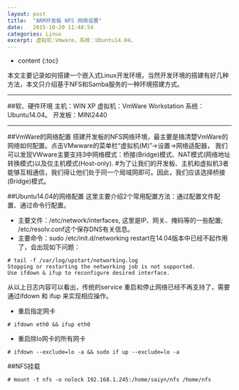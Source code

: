 ```yaml
---
layout: post
title:  "ARM开发板 NFS 网络设置"
date:   2015-10-20 11:48:54
categories: Linux
excerpt: 虚拟机:Vmware，系统：Ubuntu14.04。
---
```


* content
{:toc}

本文主要记录如何搭建一个嵌入式Linux开发环境，当然开发环境的搭建有好几种方法，本文只介绍基于NFS和Samba服务的一种环境搭建方式。

---

##软、硬件环境
主机：WIN XP
虚拟机：VmWare Workstation  系统：Ubuntu14.04。
开发板：MINI2440

---

##VmWare的网络配置
搭建开发板的NFS网络环境，最主要是搞清楚VmWare的网络如何配置。点击VMwware的菜单栏“虚拟机(M)”->设置->网络适配器，
我们可以发现VWware主要支持3中网络模式：桥接(Bridge)模式、NAT模式(网络地址转换模式)以及仅主机模式(Host-only).
#为了让我们的开发板、主机和虚拟机3者能够互相通信，我们得让他们处于同一个局域网即可。因此，我们应该选择桥接(Bridge)模式。


##Ubuntu14.04的网络配置
这里主要介绍2个常用配置方法：通过配置文件配置、通过命令行配置。
* 主要文件：/etc/network/interfaces, 这里是IP、网关、掩码等的一些配置; /etc/resolv.conf这个保存DNS有关信息。
* 主要命令：sudo /etc/init.d/networking restart在14.04版本中已经不起作用了，会出现如下问题：
<pre><code># tail -f /var/log/upstart/networking.log
Stopping or restarting the networking job is not supported.
Use ifdown & ifup to reconfigure desired interface.
</code></pre>
从以上日志内容可以看出，传统的service 重启和停止网络已经不再支持了，需要通过ifdown 和 ifup 来实现相应操作。
* 重启指定网卡
<pre><code># ifdown eth0 && ifup eth0
</code></pre>
* 重启除lo网卡的所有网卡
<pre><code># ifdown --exclude=lo -a && sudo if up --exclude=lo -a
</code></pre>

##NFS挂载
<pre><code># mount -t nfs -o nolock 192.168.1.245:/home/saiyn/nfs /home/nfs
</code></pre>





